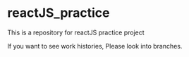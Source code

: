 # reactJS_practice
This is a repository for reactJS practice project 

If you want to see work histories, Please look into branches.

